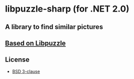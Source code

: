 # libpuzzle-sharp (for .NET 2.0)

## A library to find similar pictures

## [Based on Libpuzzle](https://www.pureftpd.org/project/libpuzzle)

## License

- [BSD 3-clause](LICENSE.txt)